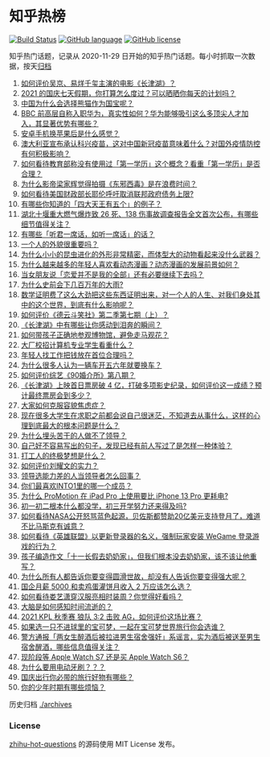 # 知乎热榜
[![Build Status](https://github.com/ToWeLong/zhihu-hot-questions/workflows/CI/badge.svg)](https://github.com/ToWeLong/zhihu-hot-questions/actions)
[![GitHub language](https://img.shields.io/badge/language-golang-orange.svg)](https://golang.org/)
[![GitHub license](https://img.shields.io/github/license/ToWeLong/zhihu-hot-questions)](https://github.com/ToWeLong/zhihu-hot-questions/blob/main/LICENSE)

知乎热门话题，记录从 2020-11-29 日开始的知乎热门话题。每小时抓取一次数据，按天[归档](./archives)

<!-- BEGIN -->

1. [如何评价吴京、易烊千玺主演的电影《长津湖》？](https://www.zhihu.com/question/457460328)
1. [2021 的国庆七天假期，你打算怎么度过？可以晒晒你每天的计划吗？](https://www.zhihu.com/question/489147712)
1. [中国为什么会选择熊猫作为国宝呢？](https://www.zhihu.com/question/20432874)
1. [BBC 前高层自称入职华为，真实性如何？华为能够吸引这么多顶尖人才加入，其显著优势有哪些？](https://www.zhihu.com/question/490080888)
1. [安卓手机换苹果后是什么感觉？](https://www.zhihu.com/question/313732168)
1. [澳大利亚宣布承认科兴疫苗，这对中国新冠疫苗意味着什么？对国外疫情防控有何积极影响？](https://www.zhihu.com/question/490117833)
1. [如何看待教育部称没有使用过「第一学历」这个概念？看重「第一学历」是否合理？](https://www.zhihu.com/question/490006523)
1. [为什么影帝梁家辉觉得拍摄《东邪西毒》是在浪费时间？](https://www.zhihu.com/question/487151696)
1. [如何看待美国财政部长耶伦呼吁取消联邦政府债务上限?](https://www.zhihu.com/question/490069436)
1. [有哪些你知道的「四大天王有五个」的例子？](https://www.zhihu.com/question/309766691)
1. [湖北十堰重大燃气爆炸致 26 死、138 伤事故调查报告全文首次公布，有哪些细节值得关注？](https://www.zhihu.com/question/490228405)
1. [有哪些「听君一席话，如听一席话」的话？](https://www.zhihu.com/question/476429482)
1. [一个人的外貌很重要吗？](https://www.zhihu.com/question/489081507)
1. [为什么小小的昆虫进化的外形非常精密，而体型大的动物看起来没什么武器？](https://www.zhihu.com/question/375814446)
1. [为什么越来越多的年轻人喜欢看动态漫画？动态漫画的发展前景如何？](https://www.zhihu.com/question/490021682)
1. [当女朋友说「恋爱并不是我的全部」还有必要继续下去吗？](https://www.zhihu.com/question/485949394)
1. [为什么史前会下几百万年的大雨?](https://www.zhihu.com/question/375319488)
1. [数学证明费了这么大劲把这些东西证明出来，对一个人的人生、对我们身处其中的这个世界，到底有什么影响呢？](https://www.zhihu.com/question/489676446)
1. [如何评价《德云斗笑社》第二季第七期（上）？](https://www.zhihu.com/question/488983438)
1. [《长津湖》中有哪些让你感动到泪奔的瞬间？](https://www.zhihu.com/question/489855039)
1. [如何带孩子正确地参观博物馆，避免走马观花？](https://www.zhihu.com/question/454045564)
1. [大厂校招计算机专业学生看重什么？](https://www.zhihu.com/question/480682120)
1. [年轻人找工作把钱放在首位合理吗？](https://www.zhihu.com/question/489714859)
1. [为什么很多人认为一辆车开五六年就要换车？](https://www.zhihu.com/question/37958506)
1. [如何评价综艺《90婚介所》第八期？](https://www.zhihu.com/question/490174186)
1. [《长津湖》上映首日票房破 4 亿，打破多项影史纪录，如何评价这一成绩？预计最终票房会到多少？](https://www.zhihu.com/question/490123035)
1. [大家如何克服容貌焦虑症？](https://www.zhihu.com/question/489879245)
1. [现在很多大学生在求职之前都会说自己很迷茫，不知道去从事什么，这样的心理到底最大的根本问题是什么？](https://www.zhihu.com/question/478002554)
1. [为什么埋头苦干的人做不了领导？](https://www.zhihu.com/question/484414238)
1. [自己好不容易写出的句子，发现已经有前人写过了是怎样一种体验？](https://www.zhihu.com/question/475910640)
1. [打工人的终极梦想是什么？](https://www.zhihu.com/question/489277179)
1. [如何评价刘耀文的实力？](https://www.zhihu.com/question/443492927)
1. [领导选能力差的人当领导者怎么回事？](https://www.zhihu.com/question/487080871)
1. [你们最喜欢INTO1里的哪一个成员？](https://www.zhihu.com/question/482920345)
1. [为什么 ProMotion 在 iPad Pro 上使用要比 iPhone 13 Pro 更耗电?](https://www.zhihu.com/question/488628729)
1. [初一初二根本什么都没学，初三开学努力还来得及吗?](https://www.zhihu.com/question/481711175)
1. [如何看待NASA公开怒骂蓝色起源，贝佐斯都赞助20亿美元支持登月了，难道不比马斯克有诚意？](https://www.zhihu.com/question/490021871)
1. [如何看待《英雄联盟》以更新登录器的名义，强制玩家安装 WeGame 登录游戏的行为？](https://www.zhihu.com/question/489272080)
1. [孩子编造作文「十一长假去奶奶家」，但我们根本没去奶奶家，该不该让他重写？](https://www.zhihu.com/question/489760728)
1. [为什么所有人都告诉你要变得圆滑世故，却没有人告诉你要变得强大呢？](https://www.zhihu.com/question/464360037)
1. [国企月薪  5000 和卖鸡蛋灌饼月收入 2 万应该怎么选？](https://www.zhihu.com/question/489234967)
1. [如何看待娄艺潇穿汉服亮相时装周？你觉得好看吗？](https://www.zhihu.com/question/489390731)
1. [大脑是如何感知时间流逝的？](https://www.zhihu.com/question/488307955)
1. [2021 KPL 秋季赛 狼队 3:2 击败 AG，如何评价这场比赛？](https://www.zhihu.com/question/490206713)
1. [如果选一只不进球里的宝可梦，一起在宝可梦世界旅行你会选谁？](https://www.zhihu.com/question/486988023)
1. [警方通报「两女生醉酒后被拉进男生宿舍强奸」系谣言，实为酒后被送至男生宿舍醒酒，哪些信息值得关注？](https://www.zhihu.com/question/489676822)
1. [现阶段等 Apple Watch S7 还是买 Apple Watch S6？](https://www.zhihu.com/question/485009554)
1. [为什么要用电动牙刷？？？](https://www.zhihu.com/question/290815525)
1. [国庆出行你必带的旅行好物有哪些？](https://www.zhihu.com/question/488509789)
1. [你的少年时期有哪些烦恼？](https://www.zhihu.com/question/489963515)

<!-- END -->

历史归档 [./archives](./archives)


### License
[zhihu-hot-questions](https://github.com/towelong/zhihu-hot-questions) 的源码使用 MIT License 发布。